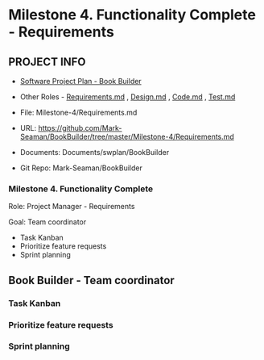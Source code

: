 # Milestone 4. Functionality Complete - Requirements


## PROJECT INFO

* [Software Project Plan - Book Builder](../Index.md)

* Other Roles - [Requirements.md](Requirements.md)
, [Design.md](Design.md)
, [Code.md](Code.md)
, [Test.md](Test.md)



* File: Milestone-4/Requirements.md

* URL: https://github.com/Mark-Seaman/BookBuilder/tree/master/Milestone-4/Requirements.md

* Documents: Documents/swplan/BookBuilder

* Git Repo: Mark-Seaman/BookBuilder




### Milestone 4. Functionality Complete



Role: Project Manager - Requirements

Goal: Team coordinator

* Task Kanban
* Prioritize feature requests
* Sprint planning



## Book Builder - Team coordinator



### Task Kanban


### Prioritize feature requests


### Sprint planning
